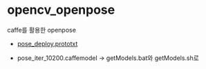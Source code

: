 # opencv_openpose
caffe를 활용한 openpose

* [pose_deploy.prototxt](https://github.com/CMU-Perceptual-Computing-Lab/openpose/tree/master/models/hand)

* pose_iter_10200.caffemodel
-> getModels.bat와 getModels.sh로 
